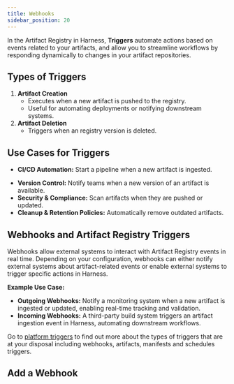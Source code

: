 ```yaml
---
title: Webhooks
sidebar_position: 20
---
```


In the Artifact Registry in Harness, **Triggers** automate actions based on events related to your artifacts, and allow you to streamline workflows by responding dynamically to changes in your artifact repositories.

## Types of Triggers
1.	**Artifact Creation**
    - Executes when a new artifact is pushed to the registry.
    - Useful for automating deployments or notifying downstream systems.
3.	**Artifact Deletion**
    - Triggers when an registry version is deleted.

## Use Cases for Triggers
- **CI/CD Automation:** Start a pipeline when a new artifact is ingested.   

<!-- Placeholder for interactive guide to learn how to configure a trigger in Harness Artifact Registry to automate your CD pipeline.
Start automating your pipelines today with Artifact Registry Triggers! This guide walks you through setting up an Artifact Ingestion trigger that starts a deployment pipeline when a new artifact is pushed to the registry. -->

- **Version Control:** Notify teams when a new version of an artifact is available.
- **Security & Compliance:** Scan artifacts when they are pushed or updated.
- **Cleanup & Retention Policies:** Automatically remove outdated artifacts.

## Webhooks and Artifact Registry Triggers
Webhooks allow external systems to interact with Artifact Registry events in real time. Depending on your configuration, webhooks can either notify external systems about artifact-related events or enable external systems to trigger specific actions in Harness.

**Example Use Case:**
- **Outgoing Webhooks:** Notify a monitoring system when a new artifact is ingested or updated, enabling real-time tracking and validation.
- **Incoming Webhooks:** A third-party build system triggers an artifact ingestion event in Harness, automating downstream workflows.

Go to [platform triggers](/docs/platform/triggers/triggers-overview) to find out more about the types of triggers that are at your disposal including webhooks, artifacts, manifests and schedules triggers.

## Add a Webhook
<DocVideo src="https://app.tango.us/app/embed/291ffc6f-26a4-4868-b0a7-946654e13bba" title="Creating a New Webhook in Harness Workspaces" />